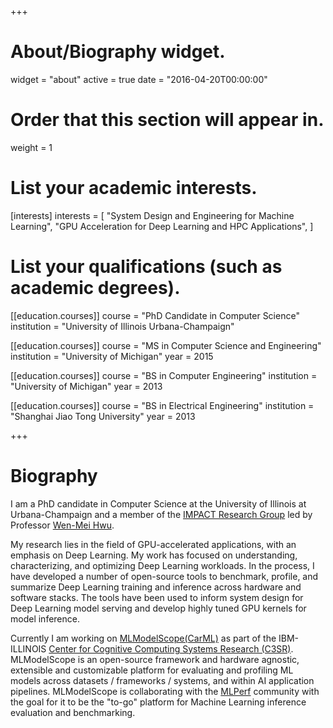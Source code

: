 +++
# About/Biography widget.
widget = "about"
active = true
date = "2016-04-20T00:00:00"

# Order that this section will appear in.
weight = 1

# List your academic interests.
[interests]
  interests = [
    "System Design and Engineering for Machine Learning",
    "GPU Acceleration for Deep Learning and HPC Applications",
  ]


# List your qualifications (such as academic degrees).
[[education.courses]]
  course = "PhD Candidate in Computer Science"
  institution = "University of Illinois Urbana-Champaign"

[[education.courses]]
  course = "MS in Computer Science and Engineering"
  institution = "University of Michigan"
  year = 2015

[[education.courses]]
  course = "BS in Computer Engineering"
  institution = "University of Michigan"
  year = 2013
 
[[education.courses]]
  course = "BS in Electrical Engineering"
  institution = "Shanghai Jiao Tong University"
  year = 2013
 
+++

# Biography

I am a PhD candidate in Computer Science at the University of Illinois at Urbana-Champaign and a member of the [IMPACT Research Group](http://impact.crhc.illinois.edu/) led by Professor [Wen-Mei Hwu](https://ece.illinois.edu/directory/profile/w-hwu).

My research lies in the field of GPU-accelerated applications, with an emphasis on Deep Learning. My work has focused on understanding, characterizing, and optimizing Deep Learning workloads. In the process, I have developed a number of open-source tools to benchmark, profile, and summarize Deep Learning training and inference across hardware and software stacks. The tools have been used to inform system design for Deep Learning model serving and develop highly tuned GPU kernels for model inference.

Currently I am working on [MLModelScope(CarML)](http://mlmodelscope.org/) as part of the IBM-ILLINOIS [Center for Cognitive Computing Systems Research (C3SR)](https://www.c3sr.com/). MLModelScope is an open-source framework and hardware agnostic, extensible and customizable platform for evaluating and profiling ML models across datasets / frameworks / systems, and within AI application pipelines. MLModelScope is collaborating with the [MLPerf](https://mlperf.org/) community with the goal for it to be the "to-go" platform for Machine Learning inference evaluation and benchmarking.
